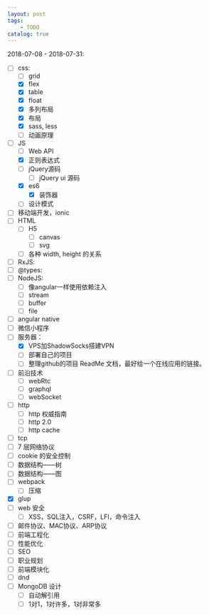 ```yaml
---
layout: post
tags: 
    - TODO
catalog: true
---
```


2018-07-08 - 2018-07-31: 
- [ ] css:
    - [ ] grid
    - [x] flex
    - [x] table
    - [x] float
    - [x] 多列布局
    - [x] 布局
    - [x] sass, less
    - [ ] 动画原理
- [ ] JS
    - [ ] Web API
    - [x] 正则表达式
    - [ ] jQuery源码
        - [ ] jQuery ui 源码
    - [x] es6
        - [x] 装饰器
    - [ ] 设计模式
- [ ] 移动端开发，ionic
- [ ] HTML
    - [ ] H5
        - [ ] canvas
        - [ ] svg
    - [ ] 各种 width, height 的关系
- [ ] RxJS:
- [ ] @types:
- [ ] NodeJS: 
    - [ ] 像angular一样使用依赖注入
    - [ ] stream
    - [ ] buffer
    - [ ] file
- [ ] angular native
- [ ] 微信小程序
- [ ] 服务器：
    - [x] VPS加ShadowSocks搭建VPN
    - [ ] 部署自己的项目
    - [ ] 整理github的项目 ReadMe 文档，最好给一个在线应用的链接。
- [ ] 前沿技术
    - [ ] webRtc
    - [ ] graphql
    - [ ] webSocket
- [ ] http
    - [ ] http 权威指南
    - [ ] http 2.0
    - [ ] http cache
- [ ] tcp
- [ ] 7 层网络协议
- [ ] cookie 的安全控制
- [ ] 数据结构——树
- [ ] 数据结构——图
- [ ] webpack
    - [ ] 压缩
- [x] glup
- [ ] web 安全
    - [ ] XSS，SQL注入，CSRF，LFI，命令注入
- [ ] 邮件协议、MAC协议、ARP协议
- [ ] 前端工程化
- [ ] 性能优化
- [ ] SEO
- [ ] 职业规划
- [ ] 前端模块化
- [ ] dnd
- [ ] MongoDB 设计
    - [ ] 自动解引用
    - [ ] 1对1，1对许多，1对非常多